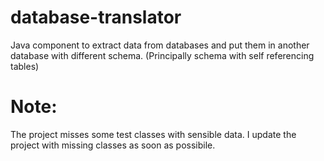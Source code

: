 # database-translator
Java component to extract data from databases and put them in another database with different schema. (Principally schema with self referencing tables)

# Note:
The project misses some test classes with sensible data.
I update the project with missing classes as soon as possibile.
